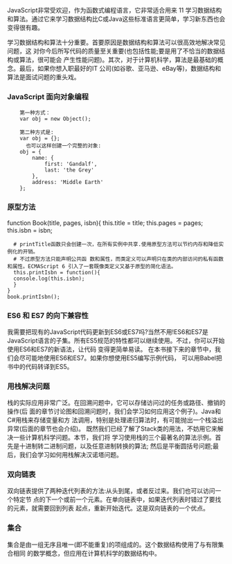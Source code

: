 

JavaScript非常受欢迎，作为函数式编程语言，它非常适合用来 11 学习数据结构和算法。通过它来学习数据结构比C或Java这些标准语言更简单，学习新东西也会 变得很有趣。

学习数据结构和算法十分重要。首要原因是数据结构和算法可以很高效地解决常见问题，这 对你今后所写代码的质量至关重要(也包括性能;要是用了不恰当的数据结构或算法，很可能会 产生性能问题)。其次，对于计算机科学，算法是最基础的概念。最后，如果你想入职最好的IT 公司(如谷歌、亚马逊、eBay等)，数据结构和算法是面试问题的重头戏。


### JavaScript 面向对象编程

```
	第一种方式：
	var obj = new Object();

	第二种方式是:
	var obj = {};
	  也可以这样创建一个完整的对象:
	obj = { 
		name: {
	        first: 'Gandalf',
	        last: 'the Grey'
	    },
	    address: 'Middle Earth'
	};
```

### 原型方法
function Book(title, pages, isbn){
      this.title = title;
      this.pages = pages;
      this.isbn = isbn;

      # printTitle函数只会创建一次，在所有实例中共享.使用原型方法可以节约内存和降低实例化的开销。
      # 不过原型方法只能声明公共函 数和属性，而类定义可以声明只在类的内部访问的私有函数和属性。ECMAScript 6 引入了一套既像类定义又基于原型的简化语法。
      this.printIsbn = function(){
      console.log(this.isbn);
      }
    }
    book.printIsbn();


### ES6 和 ES7 的向下兼容性
我需要把现有的JavaScript代码更新到ES6或ES7吗?当然不用!ES6和ES7是JavaScript语言的子集。所有ES5规范的特性都可以继续使用。不过，你可以开始使用ES6和ES7的新语法，让代码 变得更简单易读。
在本书接下来的章节中，我们会尽可能地使用ES6和ES7。如果你想使用ES5编写示例代码， 可以用Babel把书中的代码转译到ES5。



### 用栈解决问题
栈的实际应用非常广泛。在回溯问题中，它可以存储访问过的任务或路径、撤销的操作(后 面的章节讨论图和回溯问题时，我们会学习如何应用这个例子)。Java和C#用栈来存储变量和方 法调用，特别是处理递归算法时，有可能抛出一个栈溢出异常(后面的章节也会介绍)。
既然我们已经了解了Stack类的用法，不妨用它来解决一些计算机科学问题。本节，我们将 学习使用栈的三个最著名的算法示例。首先是十进制转二进制问题，以及任意进制转换的算法; 然后是平衡圆括号问题;最后，我们会学习如何用栈解决汉诺塔问题。


### 双向链表
双向链表提供了两种迭代列表的方法:从头到尾，或者反过来。我们也可以访问一个特定节 点的下一个或前一个元素。在单向链表中，如果迭代列表时错过了要找的元素，就需要回到列表 起点，重新开始迭代。这是双向链表的一个优点。

### 集合
集合是由一组无序且唯一(即不能重复)的项组成的。这个数据结构使用了与有限集合相同 的数学概念，但应用在计算机科学的数据结构中。